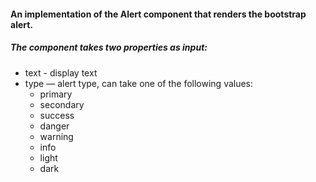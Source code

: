 #### An implementation of the Alert component that renders the bootstrap alert.

##### The component takes two properties as input:

- text - display text
- type — alert type, can take one of the following values:
    - primary
    - secondary
    - success
    - danger
    - warning
    - info
    - light
    - dark
